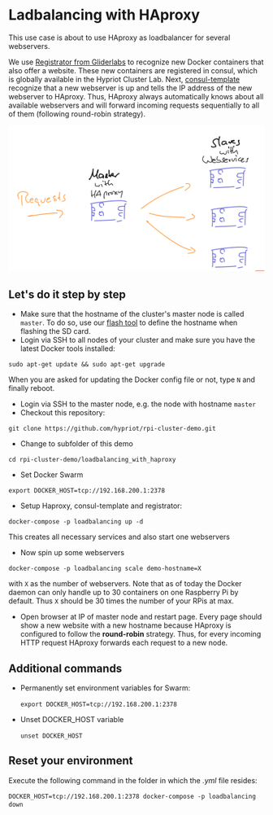 Ladbalancing with HAproxy
==========================

This use case is about to use HAproxy as loadbalancer for several webservers.

We use [Registrator from Gliderlabs](https://github.com/gliderlabs/registrator) to recognize new Docker containers that also offer a website. These new containers are registered in consul, which is globally available in the Hypriot Cluster Lab. Next, [consul-template](https://github.com/hashicorp/consul-template) recognize that a new webserver is up and tells the IP address of the new webserver to HAproxy.
Thus, HAproxy always automatically knows about all available webservers and will forward incoming requests sequentially to all of them (following round-robin strategy).

![sketch](sketch_loadbalancer_demo.png)

Let's do it step by step
------------------------

- Make sure that the hostname of the cluster's master node is called `master`. To do so, use our [flash tool](https://github.com/hypriot/flash) to define the hostname when flashing the SD card.
- Login via SSH to all nodes of your cluster and make sure you have the latest Docker tools installed:
```
sudo apt-get update && sudo apt-get upgrade 
```
When you are asked for updating the Docker config file or not, type `N` and finally reboot.

- Login via SSH to the master node, e.g. the node with hostname `master`
- Checkout this repository:

```
git clone https://github.com/hypriot/rpi-cluster-demo.git
```

- Change to subfolder of this demo

```
cd rpi-cluster-demo/loadbalancing_with_haproxy
```

- Set Docker Swarm 
```
export DOCKER_HOST=tcp://192.168.200.1:2378
```

- Setup Haproxy, consul-template and registrator:

```
docker-compose -p loadbalancing up -d
```

This creates all necessary services and also start one webservers 

- Now spin up some webservers 
 
```
docker-compose -p loadbalancing scale demo-hostname=X
```

with `X` as the number of webservers. Note that as of today the Docker daemon can only handle up to 30 containers on one Raspberry Pi by default. Thus `X` should be 30 times the number of your RPis at max.

- Open browser at IP of master node and restart page. Every page should show a new website with a new hostname because HAproxy is configured to follow the **round-robin** strategy. Thus, for every incoming HTTP request HAproxy forwards each request to a new node.


Additional commands
--------------------
- Permanently set environment variables for Swarm:

  `export DOCKER_HOST=tcp://192.168.200.1:2378`

- Unset DOCKER_HOST variable

  `unset DOCKER_HOST`


Reset your environment
----------------------

Execute the following command in the folder in which the *.yml* file resides:

```
DOCKER_HOST=tcp://192.168.200.1:2378 docker-compose -p loadbalancing down
```

